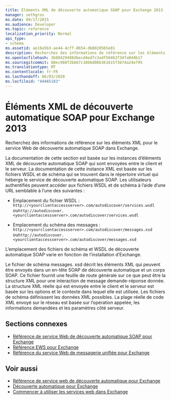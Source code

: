 ```yaml
---
title: Éléments XML de découverte automatique SOAP pour Exchange 2013
manager: sethgros
ms.date: 09/17/2015
ms.audience: Developer
ms.topic: reference
localization_priority: Normal
api_type:
- schema
ms.assetid: ae18a5b3-ae44-4cff-8654-db8028565e01
description: Recherchez des informations de référence sur les éléments XML pour le service Web de découverte automatique SOAP dans Exchange.
ms.openlocfilehash: 3b88429488dbecd4ed7c3adf56462f34fa0d4b17
ms.sourcegitcommit: 88ec988f2bb67c1866d06b361615f3674a24e795
ms.translationtype: MT
ms.contentlocale: fr-FR
ms.lasthandoff: 06/03/2020
ms.locfileid: "44465183"
---
```

# <a name="soap-autodiscover-xml-elements-for-exchange-2013"></a>Éléments XML de découverte automatique SOAP pour Exchange 2013

Recherchez des informations de référence sur les éléments XML pour le service Web de découverte automatique SOAP dans Exchange.
  
La documentation de cette section est basée sur les instances d’éléments XML de découverte automatique SOAP qui sont envoyées entre le client et le serveur. La documentation de cette instance XML est basée sur les fichiers WSDL et de schéma qui se trouvent dans le répertoire virtuel qui héberge le service de découverte automatique SOAP. Les utilisateurs authentifiés peuvent accéder aux fichiers WSDL et de schéma à l’aide d’une URL semblable à l’une des suivantes :
  
- Emplacement du fichier WSDL : `http://<yourclientaccessserver>.com/autodiscover/services.wsdl` ou`http://autodiscover.<yourclientaccessserver>.com/autodiscover/services.wsdl`
    
- Emplacement du schéma des messages : `http://<yourclientaccessserver>.com/autodiscover/messages.xsd` ou`http://autodiscover.<yourclientaccessserver>.com/autodiscover/messages.xsd` 
    
L’emplacement des fichiers de schéma et WSDL de découverte automatique SOAP varie en fonction de l’installation d’Exchange.
  
Le fichier de schéma messages. xsd décrit les éléments XML qui peuvent être envoyés dans un en-tête SOAP de découverte automatique et un corps SOAP. Ce fichier fournit une feuille de route générale sur ce que peut être la structure XML pour une interaction de message demande-réponse donnée. La structure XML réelle qui est envoyée entre le client et le serveur est basée sur les options et le contexte dans lequel elle est utilisée. Les fichiers de schéma définissent les données XML possibles. La plage réelle de code XML envoyé sur le réseau est basée sur l’opération appelée, les informations demandées et les paramètres côté serveur. 
  
## <a name="related-sections"></a>Sections connexes

- [Référence de service Web de découverte automatique SOAP pour Exchange](soap-autodiscover-web-service-reference-for-exchange.md)    
- [Référence EWS pour Exchange](ews-reference-for-exchange.md)    
- [Référence du service Web de messagerie unifiée pour Exchange](unified-messaging-web-service-reference-for-exchange.md)
    
## <a name="see-also"></a>Voir aussi

- [Référence de service web de découverte automatique pour Exchange](autodiscover-web-service-reference-for-exchange.md)
- [Découverte automatique pour Exchange](../exchange-web-services/autodiscover-for-exchange.md)
- [Commencer à utiliser les services web dans Exchange](../exchange-web-services/start-using-web-services-in-exchange.md)
    

